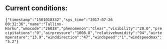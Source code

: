 ## Current conditions: 
 ``` {"timestamp":"1501018332","sys_time":"2017-07-26 00:32:36","name":"Tallinn-Harku","wmocode":"26038","phenomenon":"Clear","visibility":"20.0","precipitations":"0","airpressure":"1008.8","relativehumidity":"94","airtemperature":"13.9","winddirection":"47","windspeed":"1","windspeedmax":"5.2"} ```
